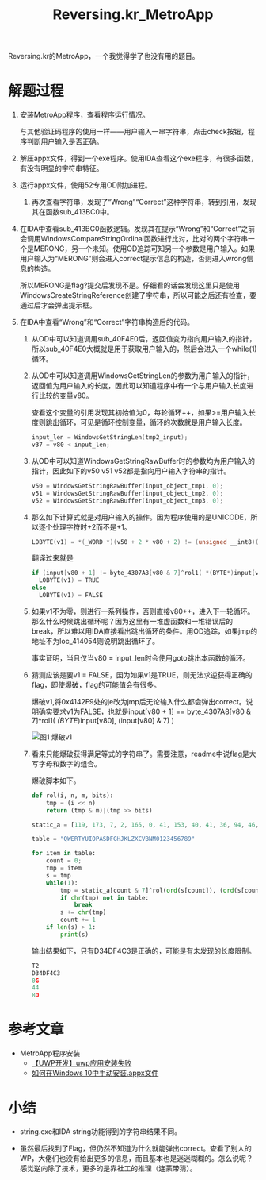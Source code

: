 ﻿---
layout: post
title: "Reversing.kr_MetroApp"
pubtime: 2019-06-05
updatetime: 2019-06-05
categories: Reverse
tags: WriteUp
---

Reversing.kr的MetroApp，一个我觉得学了也没有用的题目。


# 解题过程

1. 安装MetroApp程序，查看程序运行情况。

   与其他验证码程序的使用一样——用户输入一串字符串，点击check按钮，程序判断用户输入是否正确。

2. 解压appx文件，得到一个exe程序。使用IDA查看这个exe程序，有很多函数，有没有明显的字符串特征。

3. 运行appx文件，使用52专用OD附加进程。

   1. 再次查看字符串，发现了“Wrong”“Correct”这种字符串，转到引用，发现其在函数sub_413BC0中。

4. 在IDA中查看sub_413BC0函数逻辑。发现其在提示“Wrong”和“Correct”之前会调用WindowsCompareStringOrdinal函数进行比对，比对的两个字符串一个是MERONG，另一个未知。使用OD追踪可知另一个参数是用户输入。如果用户输入为“MERONG”则会进入correct提示信息的构造，否则进入wrong信息的构造。

   所以MERONG是flag?提交后发现不是。仔细看的话会发现这里只是使用WindowsCreateStringReference创建了字符串，所以可能之后还有检查，要通过后才会弹出提示框。

5. 在IDA中查看“Wrong”和“Correct”字符串构造后的代码。

   1. 从OD中可以知道调用sub_40F4E0后，返回值变为指向用户输入的指针，所以sub_40F4E0大概就是用于获取用户输入的，然后会进入一个while(1)循环。

   2. 从OD中可以知道调用WindowsGetStringLen的参数为用户输入的指针，返回值为用户输入的长度，因此可以知道程序中有一个与用户输入长度进行比较的变量v80。

      查看这个变量的引用发现其初始值为0，每轮循环++，如果>=用户输入长度则跳出循环，可见是循环控制变量，循环的次数就是用户输入长度。

      ```c
      input_len = WindowsGetStringLen(tmp2_input);
      v37 = v80 < input_len;
      ```

   3. 从OD中可以知道WindowsGetStringRawBuffer时的参数均为用户输入的指针，因此如下的v50 v51 v52都是指向用户输入字符串的指针。

      ```c
      v50 = WindowsGetStringRawBuffer(input_object_tmp1, 0);
      v51 = WindowsGetStringRawBuffer(input_object_tmp2, 0);
      v52 = WindowsGetStringRawBuffer(input_object_tmp3, 0);
      ```

   4. 那么如下计算式就是对用户输入的操作。因为程序使用的是UNICODE，所以逐个处理字符时+2而不是+1。

      ```c
      LOBYTE(v1) = *(_WORD *)(v50 + 2 * v80 + 2) != (unsigned __int8)(byte_4307A8[v80 & 7] ^ __ROL1__(*(_BYTE *)(v52 + 2 * v80),*(_WORD *)(v51 + 2 * v80) & 7));
      ```

      翻译过来就是

      ```c
      if (input[v80 + 1] != byte_4307A8[v80 & 7]^rol1( *(BYTE*)input[v80], (input[v80] & 7) ))
      	LOBYTE(v1) = TRUE
      else
      	LOBYTE(v1) = FALSE
      ```

   5. 如果v1不为零，则进行一系列操作，否则直接v80++，进入下一轮循环。那么什么时候跳出循环呢？因为这里有一堆虚函数和一堆错误后的break，所以难以用IDA直接看出跳出循环的条件。用OD追踪，如果jmp的地址不为loc_414054则说明跳出循环了。

      事实证明，当且仅当v80 = input_len时会使用goto跳出本函数的循环。

   6. 猜测应该是要v1 = FALSE，因为如果v1是TRUE，则无法求逆获得正确的flag，即使爆破，flag的可能值会有很多。

      爆破v1,将0x4142F9处的je改为jmp后无论输入什么都会弹出correct。说明确实要求v1为FALSE，也就是input[v80 + 1] == byte_4307A8[v80 & 7]^rol1( *(BYTE*)input[v80], (input[v80] & 7) )

      ![图1 爆破v1](https://chrishuppor.github.io/image/Snipaste_2019-06-06_11-17-12.PNG)

   7. 看来只能爆破获得满足等式的字符串了。需要注意，readme中说flag是大写字母和数字的组合。

      爆破脚本如下。

      ```python
      def rol(i, n, m, bits):
          tmp = (i << n)
          return (tmp & m)|(tmp >> bits)
      
      static_a = [119, 173, 7, 2, 165, 0, 41, 153, 40, 41, 36, 94, 46, 42, 43, 63, 91, 93, 124, 92, 45, 123, 125, 44, 58, 61, 33, 10, 13, 8, 0, 0]
      
      table = "QWERTYUIOPASDFGHJKLZXCVBNM0123456789"
      
      for item in table:
          count = 0;
          tmp = item
          s = tmp
          while(1):
              tmp = static_a[count & 7]^rol(ord(s[count]), (ord(s[count])&7), 0xff, 8)
              if chr(tmp) not in table:
                  break
              s += chr(tmp)
              count += 1
          if len(s) > 1:
              print(s)
      ```

      输出结果如下，只有D34DF4C3是正确的，可能是有未发现的长度限制。

      ```python
      T2
      D34DF4C3
      0G
      44
      8O
      ```

# 参考文章

* MetroApp程序安装
  * [【UWP开发】uwp应用安装失败](https://blog.csdn.net/egostudio/article/details/77408126)
  * [如何在Windows 10中手动安装.appx文件](https://www.sysgeek.cn/windows-10-install-appx-uwp/)

# 小结

* string.exe和IDA string功能得到的字符串结果不同。

* 虽然最后找到了Flag，但仍然不知道为什么就能弹出correct。查看了别人的WP，大佬们也没有给出更多的信息，而且基本也是迷迷糊糊的。怎么说呢？感觉逆向除了技术，更多的是靠社工的推理（连蒙带猜）。
